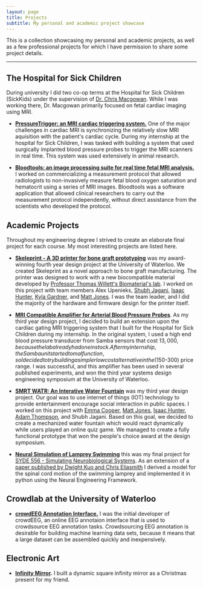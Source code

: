 ```yaml
---
layout: page
title: Projects
subtitle: My personal and academic project showcase
---
```


This is a collection showcasing my personal and academic projects, as well as a few professional projects for which I have permission to share some project details.


---

## The Hospital for Sick Children

During university I did two co-op terms at the Hospital for Sick Children (SickKids) under the supervision of [Dr. Chris Macgowan](http://www.sickkids.ca/AboutSickKids/Directory/People/M/christopher-macgowan-staff-profile.html). While I was working there, Dr. Macgowan primarily focused on fetal cardiac imaging using MRI.

- **[PressureTrigger: an MRI cardiac triggering system.](pressuretrigger)** One of the major challenges in cardiac MRI is synchronizing the relatively slow MRI aquisition with the patient's cardiac cycle. During my internship at the hospital for Sick Children, I was tasked with building a system that used surgically implanted blood pressure probes to trigger the MRI scanners in real time. This system was used extensively in animal research.

- **[Bloodtools: an image processing suite for real time fetal MRI analysis.](bloodtools)** I worked on commercializing a measurement protocol that allowed radiologists to non-invasively measure fetal blood oxygen saturation and hematocrit using a series of MRI images. Bloodtools was a software application that allowed clinical researchers to carry out the measurement protocol independently, without direct assistance from the scientists who developed the protocol.


## Academic Projects

Throughout my engineering degree I strived to create an elaborate final project for each course. My most interesting projects are listed here.

- **[Skeleprint - A 3D printer for bone graft prototyping](skeleprint)** was my award-winning fourth year design project at the University of Waterloo. We created Skeleprint as a novel approach to bone graft manufacturing. The printer was designed to work with a new biocompatible material developed by [Professor Thomas Willett's Biomaterial's lab](https://uwaterloo.ca/systems-design-engineering/people-profiles/thomas-willett). I worked on this project with team members Alex Upenieks, [Shubh Jagani](http://www.shubhjagani.com/), [Isaac Hunter](https://isaachunter.ca/), [Kyla Gardner](https://www.linkedin.com/in/kyla-gardner-4a267163/), and [Matt Jones](https://www.linkedin.com/in/matt--jones/). I was the team leader, and I did the majority of the hardware and firmware design for the printer itself.

- **[MRI Compatible Amplifier for Arterial Blood Pressure Probes](/pdfs/SYDE_362_IBP_Measurement_System_Final_Report.pdf)**. As my third year design project, I decided to build an extension upon the cardiac gating MRI triggering system that I built for the Hospital for Sick Children during my internship. In the original system, I used a high end blood pressure transducer from Samba sensors that cost $13,000, because the lab already had one in stock. After my internship, the Samba unit started to malfunction, so I decided to try building a simpler low cost alternative in the ($150-300) price range. I was successful, and this amplifier has been used in several published experiments, and won the third year systems design engineering symposium at the University of Waterloo.

- **[SMRT WATR: An Interative Water Fountain](smrtwatr)** was my third year design project. Our goal was to use internet of things (IOT) technology to provide entertainment encourage social interaction in public spaces. I worked on this project with [Emma Cooper](https://www.linkedin.com/in/emmamcooper/), [Matt Jones](https://www.linkedin.com/in/matt--jones/), [Isaac Hunter](https://isaachunter.ca/), [Adam Thompson](http://adamthompson.ca/), and Shubh Jagani. Based on this goal, we decided to create a mechanized water fountain which would react dynamically while users played an online quiz game. We managed to create a fully functional prototype that won the people's choice award at the design symposium.

- **[Neural Simulation of Lamprey Swimming](../pdfs/LampreySwimming.pdf)** this was my final project for [SYDE 556 - Simulating Neurobiological Systems](http://compneuro.uwaterloo.ca/courses/syde-750.html). As an extension of a [paper published by Dwight Kuo and Chris Eliasmith](http://arts.uwaterloo.ca/~celiasmi/Papers/kuo.eliasmith.2004.zebrafish%20swimming.neuroc.pdf) I derived a model for the spinal cord motion of the swimming lamprey and implemented it in python using the Neural Engineering Framework.


## Crowdlab at the University of Waterloo

- **[crowdEEG Annotation Interface.](http://crowdeeg.ca/)** I was the initial developer of crowdEEG, an online EEG annotaion interface that is used to crowdsource EEG annotation tasks. Crowdsourcing EEG annotation is desirable for building machine learning data sets, because it means that a large dataset can be assembled quickly and inexpensively.

## Electronic Art

- **[Infinity Mirror](infinitymirror).** I built a dynamic square infinity mirror as a Christmas present for my friend.